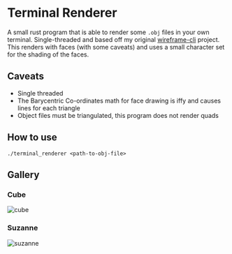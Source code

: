 # Terminal Renderer
A small rust program that is able to render some `.obj` files in your own terminal. Single-threaded and based off my original [wireframe-cli](https://github.com/jumpyjacko/wireframe-cli) project. This renders with faces (with some caveats) and uses a small character set for the shading of the faces.

## Caveats
- Single threaded
- The Barycentric Co-ordinates math for face drawing is iffy and causes lines for each triangle
- Object files must be triangulated, this program does not render quads

## How to use
```./terminal_renderer <path-to-obj-file>```

## Gallery
### Cube
![cube](./gallery/cube.gif)

### Suzanne
![suzanne](./gallery/suzanne.gif)

